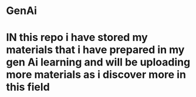 # GenAi
<h1> IN this repo i have stored my materials that i have prepared in my gen Ai learning and will be uploading more materials as i discover more in this field </h1>
